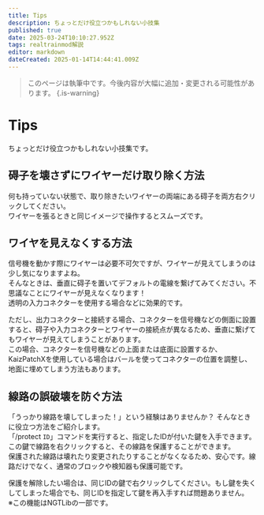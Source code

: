 ```yaml
---
title: Tips
description: ちょっとだけ役立つかもしれない小技集
published: true
date: 2025-03-24T10:10:27.952Z
tags: realtrainmod解説
editor: markdown
dateCreated: 2025-01-14T14:44:41.009Z
---
```


> このページは執筆中です。今後内容が大幅に追加・変更される可能性があります。
{.is-warning}

# Tips
ちょっとだけ役立つかもしれない小技集です。

## 碍子を壊さずにワイヤーだけ取り除く方法
何も持っていない状態で、取り除きたいワイヤーの両端にある碍子を両方右クリックしてください。  
ワイヤーを張るときと同じイメージで操作するとスムーズです。

## ワイヤを見えなくする方法
信号機を動かす際にワイヤーは必要不可欠ですが、ワイヤーが見えてしまうのは少し気になりますよね。  
そんなときは、垂直に碍子を置いてデフォルトの電線を繋げてみてください。不思議なことにワイヤーが見えなくなります！  
透明の入力コネクターを使用する場合などに効果的です。

ただし、出力コネクターと接続する場合、コネクターを信号機などの側面に設置すると、碍子や入力コネクターとワイヤーの接続点が異なるため、垂直に繋げてもワイヤーが見えてしまうことがあります。  
この場合、コネクターを信号機などの上面または底面に設置するか、KaizPatchXを使用している場合はバールを使ってコネクターの位置を調整し、地面に埋めてしまう方法もあります。

## 線路の誤破壊を防ぐ方法
「うっかり線路を壊してしまった！」という経験はありませんか？ そんなときに役立つ方法をご紹介します。  
「/protect `ID`」コマンドを実行すると、指定したIDが付いた鍵を入手できます。この鍵で線路を右クリックすると、その線路を保護することができます。  
保護された線路は壊れたり変更されたりすることがなくなるため、安心です。線路だけでなく、通常のブロックや検知器も保護可能です。

保護を解除したい場合は、同じIDの鍵で右クリックしてください。もし鍵を失くしてしまった場合でも、同じIDを指定して鍵を再入手すれば問題ありません。  
※この機能はNGTLibの一部です。